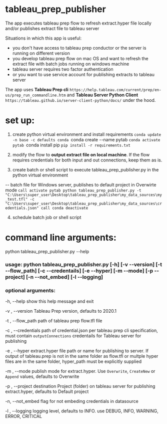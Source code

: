 # tableau_prep_publisher
The app executes tableau prep flow to refresh extract.hyper file locally and/or publishes extract file to tableau server

Situations in which this app is useful:
  - you don't have access to tableau prep conductor or the server is running on different version
  - you develop tableau prep flow on mac OS and want to refresh the extract file with batch jobs running on windows machine
  - tableau server requires two factor authentication
  - or you want to use service account for publishing extracts to tableau server
  
The app uses <b>Tableau Prep cli</b> ``https://help.tableau.com/current/prep/en-us/prep_run_commandline.htm`` and <b>Tableau Server Python Client</b> ``https://tableau.github.io/server-client-python/docs/`` under the hood.

# set up:
1) create python virtual environment and install requirements
   ``conda update -n base -c defaults conda
   ``conda create --name pytab
   ``conda activate pytab
   ``conda install pip
   ``pip install -r requirements.txt``

2) modify the flow to <b>output extract file on local machine</b>. If the flow requires credentials for both input and out connections, keep them as is.

3) create batch or shell script to execute tableau_prep_publisher.py in the python virtual environment

 -- batch file for Windows server, publishes to default project in Overwirte mode
    `` call activate pytab
    python tableau_prep_publisher.py -t "C:\Users\super_user\Desktop\tableau_prep_publisher\my_data_sources\my_test.tfl" -c "C:\Users\super_user\Desktop\tableau_prep_publisher\my_data_sources\credentials.json"
    call conda deactivate ``

4) schedule batch job or shell script

# command line arguments:
python tableau_prep_publisher.py --help

### usage: python tableau_prep_publisher.py [-h] [-v --version] [-t --flow_path] [-c --credentails] [-e --hyper] [-m --mode] [-p --project] [-n --not_embed] [-l --logging]

### optional arguments:
  -h, --help           show this help message and exit
  
  -v , --version       Tableau Prep version, defaults to 2020.1
  
  -t , --flow_path     path of tableau prep flow.tfl file
  
  -c , --credentials   path of credential.json per tableau prep cli specification, must contain `outputConnections`                                  credentails for Tableau server for publishing
  
  -e , --hyper         extract.hyper file path or name for publishing to server. If output of tableau.prep is not in the same
                       folder as flow.tfl or multple hyper files are in the same folder, hyper_path must be explicitly                                supplied
                       
  -m , --mode          publish mode for extract.hyper. Use ``Overwrite``, ``CreateNew`` or ``Append`` values, defaults to
                       Overwrite
                       
  -p , --project       destination Project (folder) on tableau server for publishing extract.hyper, defaults to Default                              project
  
  -n, --not_embed      flag for not embeding credentials in datasource
  
  -l , --logging       logging level, defaults to INFO. use DEBUG, INFO, WARNING, ERROR, CRITICAL
